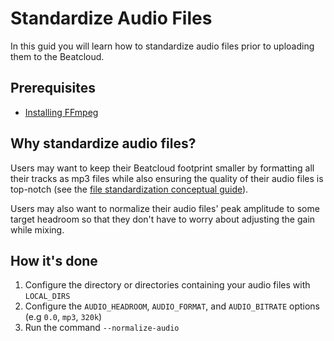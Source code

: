 # Standardize Audio Files

In this guid you will learn how to standardize audio files prior to uploading them to the Beatcloud.

## Prerequisites

* [Installing FFmpeg](../tutorials/getting_started/setup.md#FFmpeg)

## Why standardize audio files?
Users may want to keep their Beatcloud footprint smaller by formatting all their tracks as mp3 files while also ensuring the quality of their audio files is top-notch (see the [file standardization conceptual guide](../conceptual_guides/file_standardization.md#audio-file-format)).

Users may also want to normalize their audio files' peak amplitude to some target headroom so that they don't have to worry about adjusting the gain while mixing.

## How it's done

1. Configure the directory or directories containing your audio files with `LOCAL_DIRS`
1. Configure the `AUDIO_HEADROOM`, `AUDIO_FORMAT`, and `AUDIO_BITRATE` options (e.g `0.0`, `mp3`, `320k`)
1. Run the command `--normalize-audio`

